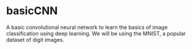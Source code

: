 # basicCNN
A basic convolutional neural network to learn the basics of image classification using deep learning.
We will be using the MNIST, a popular dataset of digit images.
